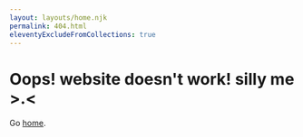 ```yaml
---
layout: layouts/home.njk
permalink: 404.html
eleventyExcludeFromCollections: true
---
```

# Oops! website doesn't work! silly me >.<

Go <a href="/">home</a>.

<!--

Read more: https://www.11ty.dev/docs/quicktips/not-found/

This will work for both GitHub pages and Netlify:

* https://help.github.com/articles/creating-a-custom-404-page-for-your-github-pages-site/
* https://www.netlify.com/docs/redirects/#custom-404

-->
